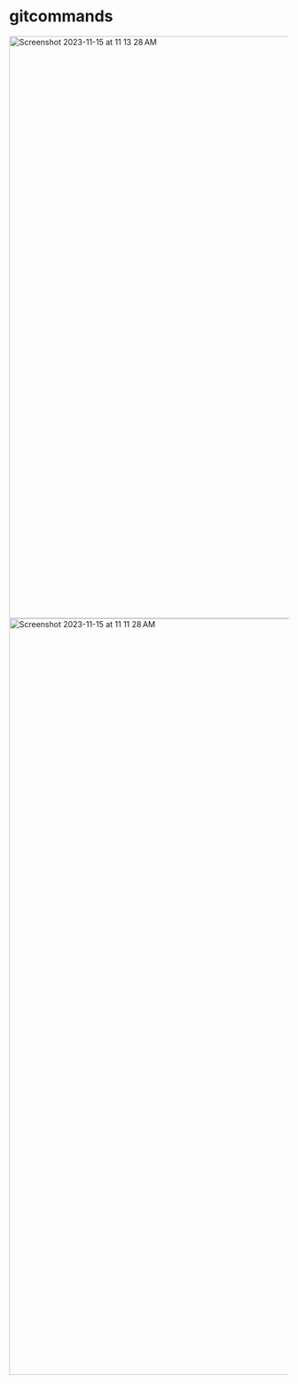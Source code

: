# gitcommands

<img width="1050" alt="Screenshot 2023-11-15 at 11 13 28 AM" src="https://github.com/saidevops8989/gitcommands/assets/145161007/3754fdcb-6b1c-4ea5-87ff-d3be098e0a05"><img width="1364" alt="Screenshot 2023-11-15 at 11 11 28 AM" src="https://github.com/saidevops8989/gitcommands/assets/145161007/2f926d17-99d5-445d-9aae-bc66f0ea8902">

